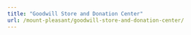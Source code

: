 ```yaml
---
title: "Goodwill Store and Donation Center"
url: /mount-pleasant/goodwill-store-and-donation-center/
---
```

